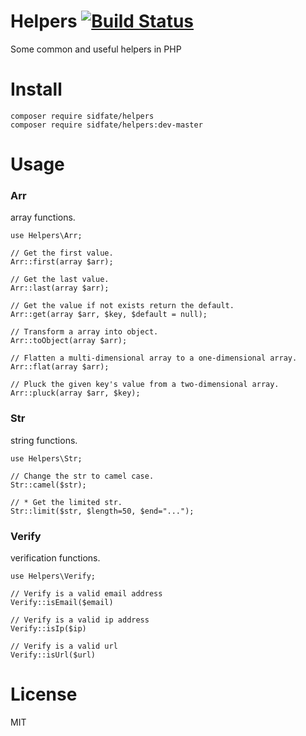# Helpers [![Build Status](https://travis-ci.org/Sidfate/helpers.svg?branch=master)](https://travis-ci.org/Sidfate/helpers)
Some common and useful helpers in PHP
 
# Install
```
composer require sidfate/helpers
composer require sidfate/helpers:dev-master  
```

# Usage

### Arr
array functions.

```
use Helpers\Arr;

// Get the first value.
Arr::first(array $arr);

// Get the last value.
Arr::last(array $arr);

// Get the value if not exists return the default.
Arr::get(array $arr, $key, $default = null);

// Transform a array into object.
Arr::toObject(array $arr);

// Flatten a multi-dimensional array to a one-dimensional array.
Arr::flat(array $arr);

// Pluck the given key's value from a two-dimensional array.
Arr::pluck(array $arr, $key);
```

### Str
string functions.

```
use Helpers\Str;

// Change the str to camel case.
Str::camel($str);

// * Get the limited str.
Str::limit($str, $length=50, $end="..."); 
```

### Verify
verification functions.

```
use Helpers\Verify;

// Verify is a valid email address
Verify::isEmail($email)

// Verify is a valid ip address
Verify::isIp($ip)

// Verify is a valid url
Verify::isUrl($url)
```

# License
MIT